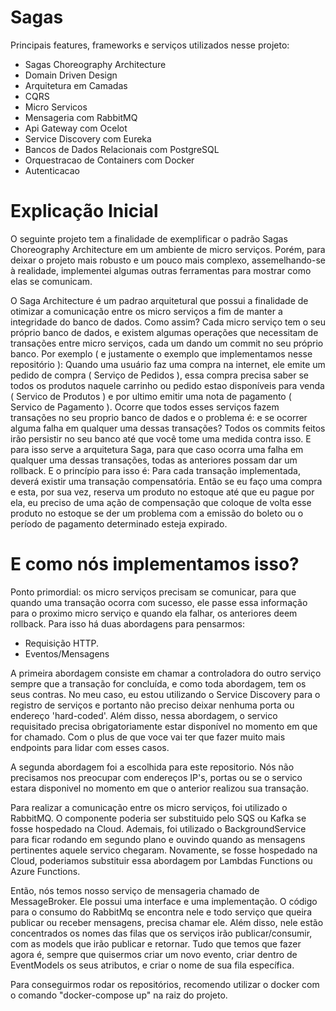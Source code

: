 # Sagas

Principais features, frameworks e serviços utilizados nesse projeto:
  - Sagas Choreography Architecture
  - Domain Driven Design
  - Arquitetura em Camadas
  - CQRS
  - Micro Servicos
  - Mensageria com RabbitMQ
  - Api Gateway com Ocelot
  - Service Discovery com Eureka
  - Bancos de Dados Relacionais com PostgreSQL
  - Orquestracao de Containers com Docker
  - Autenticacao

# Explicação Inicial

O seguinte projeto tem a finalidade de exemplificar o padrão Sagas Choreography Architecture em um ambiente de micro serviços. Porém, para deixar o projeto mais robusto e um pouco mais complexo, assemelhando-se à realidade, implementei algumas outras ferramentas para mostrar como elas se comunicam.

O Saga Architecture é um padrao arquitetural que possui a finalidade de otimizar a comunicação entre os micro serviços a fim de manter a integridade do banco de dados.
Como assim?
Cada micro serviço tem o seu próprio banco de dados, e existem algumas operações que necessitam de transações entre micro serviços, cada um dando um commit no seu próprio banco. 
Por exemplo ( e justamente o exemplo que implementamos nesse repositório ): Quando uma usuário faz uma compra na internet, ele emite um pedido de compra ( Serviço de Pedidos ), essa compra precisa saber se todos os produtos naquele carrinho ou pedido estao disponíveis para venda ( Servico de Produtos ) e por ultimo emitir uma nota de pagamento ( Servico de Pagamento ). Ocorre que todos esses serviços fazem transações no seu proprio banco de dados e o problema é: e se ocorrer alguma falha em qualquer uma dessas transações? Todos os commits feitos irão persistir no seu banco até que você tome uma medida contra isso. E para isso serve a arquitetura Saga, para que caso ocorra uma falha em qualquer uma dessas transações, todas as anteriores possam dar um rollback.
E o princípio para isso é: Para cada transação implementada, deverá existir uma transação compensatória.
Então se eu faço uma compra e esta, por sua vez, reserva um produto no estoque até que eu pague por ela, eu preciso de uma ação de compensação que coloque de volta esse produto no estoque se der um problema com a emissão do boleto ou o período de pagamento determinado esteja expirado.

# E como nós implementamos isso?

Ponto primordial: os micro serviços precisam se comunicar, para que quando uma transação ocorra com sucesso, ele passe essa informação para o proximo micro serviço e quando ela falhar, os anteriores deem rollback. Para isso há duas abordagens para pensarmos:
  - Requisição HTTP.
  - Eventos/Mensagens

A primeira abordagem consiste em chamar a controladora do outro serviço sempre que a transação for concluída, e como toda abordagem, tem os seus contras.
No meu caso, eu estou utilizando o Service Discovery para o registro de serviços e portanto não preciso deixar nenhuma porta ou endereço 'hard-coded'.
Além disso, nessa abordagem, o servico requisitado precisa obrigatoriamente estar disponível no momento em que for chamado. Com o plus de que voce vai ter que fazer muito mais endpoints para lidar com esses casos.

A segunda abordagem foi a escolhida para este repositorio.
Nós não precisamos nos preocupar com endereços IP's, portas ou se o servico estara disponivel no momento em que o anterior realizou sua transação.

Para realizar a comunicação entre os micro serviços, foi utilizado o RabbitMQ. O componente poderia ser substituido pelo SQS ou Kafka se fosse hospedado na Cloud.
Ademais, foi utilizado o BackgroundService para ficar rodando em segundo plano e ouvindo quando as mensagens pertinentes aquele servico chegaram. Novamente, se fosse hospedado na Cloud, poderiamos substituir essa abordagem por Lambdas Functions ou Azure Functions.


Então, nós temos nosso serviço de mensageria chamado de MessageBroker. Ele possui uma interface e uma implementação. O código para o consumo do RabbitMq se encontra nele e todo serviço que queira publicar ou receber mensagens, precisa chamar ele. Além disso, nele estão concentrados os nomes das filas que os serviços irão publicar/consumir, com as models que irão publicar e retornar.
Tudo que temos que fazer agora é, sempre que quisermos criar um novo evento, criar dentro de EventModels os seus atributos, e criar o nome de sua fila específica.

Para conseguirmos rodar os repositórios, recomendo utilizar o docker com o comando "docker-compose up" na raiz do projeto.

